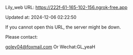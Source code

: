 Lily_web URL: https://222f-61-165-102-156.ngrok-free.app

Updated at: 2024-12-06 02:22:50

If you cannot open this URL, the server might be down.

Please contact: 

goley04@foxmail.com Or Wechat:GL_yeaH